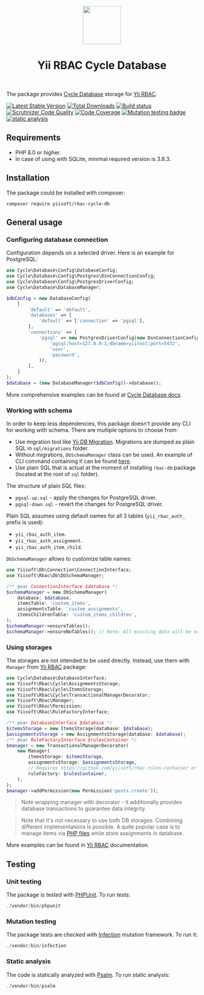 <p align="center">
    <a href="https://github.com/yiisoft" target="_blank">
        <img src="https://github.com/yiisoft.png" height="100px">
    </a>
    <h1 align="center">Yii RBAC Cycle Database</h1>
    <br>
</p>

The package provides [Cycle Database](https://github.com/cycle/database) storage for [Yii RBAC](https://github.com/yiisoft/rbac).

[![Latest Stable Version](https://poser.pugx.org/yiisoft/rbac-cycle-db/v/stable.png)](https://packagist.org/packages/yiisoft/rbac-cycle-db)
[![Total Downloads](https://poser.pugx.org/yiisoft/rbac-cycle-db/downloads.png)](https://packagist.org/packages/yiisoft/rbac-cycle-db)
[![Build status](https://github.com/yiisoft/rbac-cycle-db/workflows/build/badge.svg)](https://github.com/yiisoft/rbac-cycle-db/actions?query=workflow%3Abuild)
[![Scrutinizer Code Quality](https://scrutinizer-ci.com/g/yiisoft/rbac-cycle-db/badges/quality-score.png?b=master)](https://scrutinizer-ci.com/g/yiisoft/rbac-cycle-db/?branch=master)
[![Code Coverage](https://scrutinizer-ci.com/g/yiisoft/rbac-cycle-db/badges/coverage.png?b=master)](https://scrutinizer-ci.com/g/yiisoft/rbac-cycle-db/?branch=master)
[![Mutation testing badge](https://img.shields.io/endpoint?style=flat&url=https%3A%2F%2Fbadge-api.stryker-mutator.io%2Fgithub.com%2Fyiisoft%2Frbac-cycle-db%2Fmaster)](https://dashboard.stryker-mutator.io/reports/github.com/yiisoft/rbac-cycle-db/master)
[![static analysis](https://github.com/yiisoft/rbac-cycle-db/workflows/static%20analysis/badge.svg)](https://github.com/yiisoft/rbac-cycle-db/actions?query=workflow%3A%22static+analysis%22)

## Requirements

- PHP 8.0 or higher.
- In case of using with SQLite, minimal required version is 3.8.3.

## Installation

The package could be installed with composer:

```shell
composer require yiisoft/rbac-cycle-db
```

## General usage

### Configuring database connection

Configuration depends on a selected driver. Here is an example for PostgreSQL:

```php
use Cycle\Database\Config\DatabaseConfig;
use Cycle\Database\Config\Postgres\DsnConnectionConfig;
use Cycle\Database\Config\PostgresDriverConfig;
use Cycle\Database\DatabaseManager;

$dbConfig = new DatabaseConfig(
    [
        'default' => 'default',
        'databases' => [
            'default' => ['connection' => 'pgsql'],
        ],
        'connections' => [
            'pgsql' => new PostgresDriverConfig(new DsnConnectionConfig(
                'pgsql:host=127.0.0.1;dbname=yiitest;port=5432',
                'user',
                'password',
            )),
        ],
    ]
);
$database = (new DatabaseManager($dbConfig))->database();
```

More comprehensive examples can be found at
[Cycle Database docs](https://cycle-orm.dev/docs/database-configuration#declare-connection).

### Working with schema

In order to keep less dependencies, this package doesn't provide any CLI for working with schema. There are multiple
options to choose from:

- Use migration tool like [Yii DB Migration](https://github.com/yiisoft/yii-db-migration). Migrations are dumped as
  plain SQL in `sql/migrations` folder.
- Without migrations, `DbSchemaManager` class can be used. An example of CLI command containing it can be found
  [here](examples/Command/RbacCycleInit.php).
- Use plain SQL that is actual at the moment of installing `rbac-db` package (located at the root of `sql` folder).

The structure of plain SQL files:

- `pgsql-up.sql` - apply the changes for PostgreSQL driver.
- `pgsql-down.sql` - revert the changes for PostgreSQL driver.

Plain SQL assumes using default names for all 3 tables (`yii_rbac_auth_` prefix is used):

- `yii_rbac_auth_item`.
- `yii_rbac_auth_assignment`.
- `yii_rbac_auth_item_child`.

`DbSchemaManager` allows to customize table names:

```php
use Yiisoft\Db\Connection\ConnectionInterface;
use Yiisoft\Rbac\Db\DbSchemaManager;

/** @var ConnectionInterface $database */
$schemaManager = new DbSchemaManager(
    database: $database,
    itemsTable: 'custom_items',
    assignmentsTable: 'custom_assignments',    
    itemsChildrenTable: 'custom_items_children',
);
$schemaManager->ensureTables();
$schemaManager->ensureNoTables(); // Note: All existing data will be erased.
```

### Using storages

The storages are not intended to be used directly. Instead, use them with `Manager` from
[Yii RBAC](https://github.com/yiisoft/rbac) package:

```php
use Cycle\Database\DatabaseInterface;
use Yiisoft\Rbac\Cycle\AssignmentsStorage;
use Yiisoft\Rbac\Cycle\ItemsStorage;
use Yiisoft\Rbac\Cycle\TransactionalManagerDecorator;
use Yiisoft\Rbac\Manager;
use Yiisoft\Rbac\Permission;
use Yiisoft\Rbac\RuleFactoryInterface;

/** @var DatabaseInterface $database */
$itemsStorage = new ItemsStorage(database: $database);
$assignmentsStorage = new AssignmentsStorage(database: $database);
/** @var RuleFactoryInterface $rulesContainer */
$manager = new TransactionalManagerDecorator(
    new Manager(
        itemsStorage: $itemsStorage, 
        assignmentsStorage: $assignmentsStorage,
        // Requires https://github.com/yiisoft/rbac-rules-container or other compatible factory.
        ruleFactory: $rulesContainer,
    ),
);
$manager->addPermission(new Permission('posts.create'));
```

> Note wrapping manager with decorator - it additionally provides database transactions to guarantee data integrity.

> Note that it's not necessary to use both DB storages. Combining different implementations is possible. A quite popular 
> case is to manage items via [PHP files](https://github.com/yiisoft/rbac-php) while store assignments in database.

More examples can be found in [Yii RBAC](https://github.com/yiisoft/rbac) documentation.

## Testing

### Unit testing

The package is tested with [PHPUnit](https://phpunit.de/). To run tests:

```php
./vendor/bin/phpunit
```

### Mutation testing

The package tests are checked with [Infection](https://infection.github.io/) mutation framework. To run it:

```php
./vendor/bin/infection
```

### Static analysis

The code is statically analyzed with [Psalm](https://psalm.dev). To run static analysis:

```php
./vendor/bin/psalm
```
